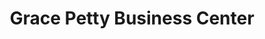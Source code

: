 ---
title: "Grace Petty Business Center"
url: /monrovia/grace-petty-business-center/
shop: beauty
---